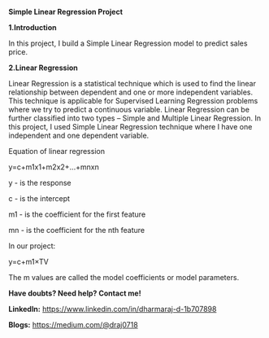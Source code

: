 **Simple Linear Regression Project**

**1.Introduction**

In this project, I build a Simple Linear Regression model to predict sales price.

**2.Linear Regression**

Linear Regression is a statistical technique which is used to find the linear relationship between dependent and one or more independent variables. This technique is applicable for Supervised Learning Regression problems where we try to predict a continuous variable. Linear Regression can be further classified into two types – Simple and Multiple Linear Regression. In this project, I used Simple Linear Regression technique where I have one independent and one dependent variable.

Equation of linear regression 

y=c+m1x1+m2x2+...+mnxn 

y - is the response

c - is the intercept

m1 - is the coefficient for the first feature

mn - is the coefficient for the nth feature

In our project:

y=c+m1×TV 

The  m  values are called the model coefficients or model parameters.


**Have doubts? Need help? Contact me!**

**LinkedIn:** https://www.linkedin.com/in/dharmaraj-d-1b707898

**Blogs:** https://medium.com/@draj0718
